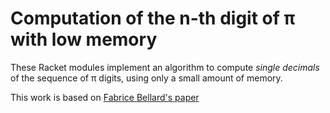 # Computation of the n-th digit of π with low memory

These Racket modules implement an algorithm to compute *single decimals* of the
sequence of π digits, using only a small amount of memory.

This work is based on [Fabrice Bellard's paper](http://bellard.org/pi/pi_n2/pi_n2.html)
